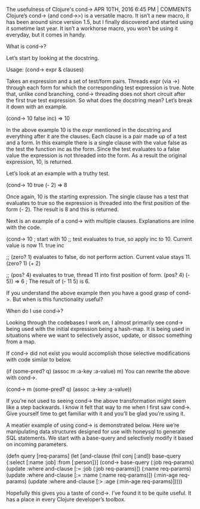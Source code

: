 The usefulness of Clojure's cond->
APR 10TH, 2016 6:45 PM | COMMENTS
Clojure’s cond-> (and cond->>) is a versatile macro. It isn’t a new macro, it has been around since version 1.5, but I finally discovered and started using it sometime last year. It isn’t a workhorse macro, you won’t be using it everyday, but it comes in handy.

What is cond->?

Let’s start by looking at the docstring.

Usage: (cond-> expr & clauses)

Takes an expression and a set of test/form pairs. Threads expr (via ->)
through each form for which the corresponding test
expression is true. Note that, unlike cond branching, cond-> threading does
not short circuit after the first true test expression.
So what does the docstring mean? Let’s break it down with an example.

(cond-> 10
  false inc)
=> 10

In the above example 10 is the expr mentioned in the docstring and everything after it are the clauses. Each clause is a pair made up of a test and a form. In this example there is a single clause with the value false as the test the function inc as the form. Since the test evaluates to a false value the expression is not threaded into the form. As a result the original expression, 10, is returned.

Let’s look at an example with a truthy test.

(cond-> 10
  true (- 2)
=> 8

Once again, 10 is the starting expression. The single clause has a test that evaluates to true so the expression is threaded into the first position of the form (- 2). The result is 8 and this is returned.

Next is an example of a cond-> with multiple clauses. Explanations are inline with the code.

(cond-> 10 ; start with 10
  ;; test evaluates to true, so apply inc to 10. Current value is now 11.
  true inc

  ;; (zero? 1) evaluates to false, do not perform action. Current value stays 11.
  (zero? 1) (+ 2)

  ;; (pos? 4) evaluates to true, thread 11 into first position of form.
  (pos? 4) (- 5))
=> 6 ; The result of (- 11 5) is 6.

If you understand the above example then you have a good grasp of cond->. But when is this functionality useful?

When do I use cond->?

Looking through the codebases I work on, I almost primarily see cond-> being used with the initial expression being a hash-map. It is being used in situations where we want to selectively assoc, update, or dissoc something from a map.

If cond-> did not exist you would accomplish those selective modifications with code similar to below.


(if (some-pred? q)
  (assoc m :a-key :a-value)
  m)
You can rewrite the above with cond->.

(cond-> m
  (some-pred? q) (assoc :a-key :a-value))

If you’re not used to seeing cond-> the above transformation might seem like a step backwards. I know it felt that way to me when I first saw cond->. Give yourself time to get familiar with it and you’ll be glad you’re using it.

A meatier example of using cond-> is demonstrated below. Here we’re manipulating data structures designed for use with honeysql to generate SQL statements. We start with a base-query and selectively modify it based on incoming parameters.

(defn query [req-params]
  (let [and-clause (fnil conj [:and])
        base-query {:select [:name :job]
                    :from [:person]}]
    (cond-> base-query
      (:job req-params) (update :where and-clause [:= :job (:job req-params)])
      (:name req-params) (update :where and-clause [:= :name (:name req-params)])
      (:min-age req-params) (update :where and-clause [:> :age (:min-age req-params)]))))

Hopefully this gives you a taste of cond->. I’ve found it to be quite useful. It has a place in every Clojure developer’s toolbox.


